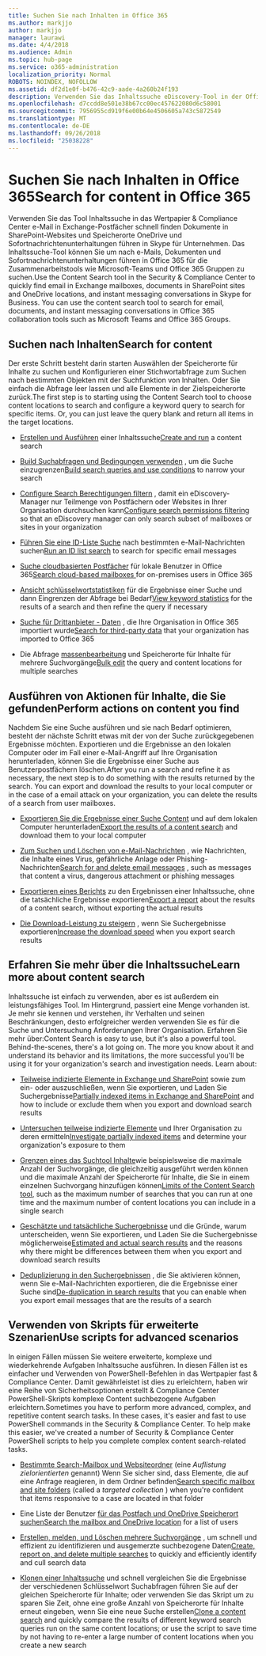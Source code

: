 ```yaml
---
title: Suchen Sie nach Inhalten in Office 365
ms.author: markjjo
author: markjjo
manager: laurawi
ms.date: 4/4/2018
ms.audience: Admin
ms.topic: hub-page
ms.service: o365-administration
localization_priority: Normal
ROBOTS: NOINDEX, NOFOLLOW
ms.assetid: df2d1e0f-b476-42c9-aade-4a260b24f193
description: Verwenden Sie das Inhaltssuche eDiscovery-Tool in der Office 365-Sicherheit &amp; Compliance Center e-Mail in Exchange-Postfächer schnell finden Dokumente in SharePoint-Websites und Speicherorte OneDrive und Sofortnachrichtenunterhaltungen führen in Skype für Unternehmen.
ms.openlocfilehash: d7ccdd8e501e38b67cc00ec457622080d6c58001
ms.sourcegitcommit: 7956955cd919f6e00b64e4506605a743c5872549
ms.translationtype: MT
ms.contentlocale: de-DE
ms.lasthandoff: 09/26/2018
ms.locfileid: "25038228"
---
```

# <a name="search-for-content-in-office-365"></a><span data-ttu-id="76a03-103">Suchen Sie nach Inhalten in Office 365</span><span class="sxs-lookup"><span data-stu-id="76a03-103">Search for content in Office 365</span></span>

<span data-ttu-id="76a03-p101">Verwenden Sie das Tool Inhaltssuche in das Wertpapier &amp; Compliance Center e-Mail in Exchange-Postfächer schnell finden Dokumente in SharePoint-Websites und Speicherorte OneDrive und Sofortnachrichtenunterhaltungen führen in Skype für Unternehmen. Das Inhaltssuche-Tool können Sie um nach e-Mails, Dokumenten und Sofortnachrichtenunterhaltungen führen in Office 365 für die Zusammenarbeitstools wie Microsoft-Teams und Office 365 Gruppen zu suchen.</span><span class="sxs-lookup"><span data-stu-id="76a03-p101">Use the Content Search tool in the Security &amp; Compliance Center to quickly find email in Exchange mailboxes, documents in SharePoint sites and OneDrive locations, and instant messaging conversations in Skype for Business. You can use the content search tool to search for email, documents, and instant messaging conversations in Office 365 collaboration tools such as Microsoft Teams and Office 365 Groups.</span></span>
  
## <a name="search-for-content"></a><span data-ttu-id="76a03-106">Suchen nach Inhalten</span><span class="sxs-lookup"><span data-stu-id="76a03-106">Search for content</span></span>

<span data-ttu-id="76a03-p102">Der erste Schritt besteht darin starten Auswählen der Speicherorte für Inhalte zu suchen und Konfigurieren einer Stichwortabfrage zum Suchen nach bestimmten Objekten mit der Suchfunktion von Inhalten. Oder Sie einfach die Abfrage leer lassen und alle Elemente in der Zielspeicherorte zurück.</span><span class="sxs-lookup"><span data-stu-id="76a03-p102">The first step is to starting using the Content Search tool to choose content locations to search and configure a keyword query to search for specific items. Or, you can just leave the query blank and return all items in the target locations.</span></span>
  
- <span data-ttu-id="76a03-109">[Erstellen und Ausführen](content-search.md) einer Inhaltssuche</span><span class="sxs-lookup"><span data-stu-id="76a03-109">[Create and run](content-search.md) a content search</span></span> 
    
- <span data-ttu-id="76a03-110">[Build Suchabfragen und Bedingungen verwenden](keyword-queries-and-search-conditions.md) , um die Suche einzugrenzen</span><span class="sxs-lookup"><span data-stu-id="76a03-110">[Build search queries and use conditions](keyword-queries-and-search-conditions.md) to narrow your search</span></span> 
    
- <span data-ttu-id="76a03-111">[Configure Search Berechtigungen filtern](permissions-filtering-for-content-search.md) , damit ein eDiscovery-Manager nur Teilmenge von Postfächern oder Websites in Ihrer Organisation durchsuchen kann</span><span class="sxs-lookup"><span data-stu-id="76a03-111">[Configure search permissions filtering](permissions-filtering-for-content-search.md) so that an eDiscovery manager can only search subset of mailboxes or sites in your organization</span></span> 
    
- <span data-ttu-id="76a03-112">[Führen Sie eine ID-Liste Suche](csv-file-for-an-id-list-content-search.md) nach bestimmten e-Mail-Nachrichten suchen</span><span class="sxs-lookup"><span data-stu-id="76a03-112">[Run an ID list search](csv-file-for-an-id-list-content-search.md) to search for specific email messages</span></span> 
    
- <span data-ttu-id="76a03-113">[Suche cloudbasierten Postfächer](search-cloud-based-mailboxes-for-on-premises-users.md) für lokale Benutzer in Office 365</span><span class="sxs-lookup"><span data-stu-id="76a03-113">[Search cloud-based mailboxes ](search-cloud-based-mailboxes-for-on-premises-users.md) for on-premises users in Office 365</span></span>

- <span data-ttu-id="76a03-114">[Ansicht schlüsselwortstatistiken](view-keyword-statistics-for-content-search.md) für die Ergebnisse einer Suche und dann Eingrenzen der Abfrage bei Bedarf</span><span class="sxs-lookup"><span data-stu-id="76a03-114">[View keyword statistics](view-keyword-statistics-for-content-search.md) for the results of a search and then refine the query if necessary</span></span> 
    
- <span data-ttu-id="76a03-115">[Suche für Drittanbieter - Daten](use-content-search-to-search-third-party-data-that-was-imported.md) , die Ihre Organisation in Office 365 importiert wurde</span><span class="sxs-lookup"><span data-stu-id="76a03-115">[Search for third-party data](use-content-search-to-search-third-party-data-that-was-imported.md) that your organization has imported to Office 365</span></span> 
    
- <span data-ttu-id="76a03-116">Die Abfrage [massenbearbeitung](bulk-edit-content-searches.md) und Speicherorte für Inhalte für mehrere Suchvorgänge</span><span class="sxs-lookup"><span data-stu-id="76a03-116">[Bulk edit](bulk-edit-content-searches.md) the query and content locations for multiple searches</span></span> 
    
## <a name="perform-actions-on-content-you-find"></a><span data-ttu-id="76a03-117">Ausführen von Aktionen für Inhalte, die Sie gefunden</span><span class="sxs-lookup"><span data-stu-id="76a03-117">Perform actions on content you find</span></span>

<span data-ttu-id="76a03-p103">Nachdem Sie eine Suche ausführen und sie nach Bedarf optimieren, besteht der nächste Schritt etwas mit der von der Suche zurückgegebenen Ergebnisse möchten. Exportieren und die Ergebnisse an den lokalen Computer oder im Fall einer e-Mail-Angriff auf Ihre Organisation herunterladen, können Sie die Ergebnisse einer Suche aus Benutzerpostfächern löschen.</span><span class="sxs-lookup"><span data-stu-id="76a03-p103">After you run a search and refine it as necessary, the next step is to do something with the results returned by the search. You can export and download the results to your local computer or in the case of a email attack on your organization, you can delete the results of a search from user mailboxes.</span></span>
  
- <span data-ttu-id="76a03-120">[Exportieren Sie die Ergebnisse einer Suche Content](export-search-results.md) und auf dem lokalen Computer herunterladen</span><span class="sxs-lookup"><span data-stu-id="76a03-120">[Export the results of a content search](export-search-results.md) and download them to your local computer</span></span> 
    
- <span data-ttu-id="76a03-121">[Zum Suchen und Löschen von e-Mail-Nachrichten](search-for-and-delete-messages-in-your-organization.md) , wie Nachrichten, die Inhalte eines Virus, gefährliche Anlage oder Phishing-Nachrichten</span><span class="sxs-lookup"><span data-stu-id="76a03-121">[Search for and delete email messages](search-for-and-delete-messages-in-your-organization.md) , such as messages that content a virus, dangerous attachment or phishing messages</span></span> 
    
- <span data-ttu-id="76a03-122">[Exportieren eines Berichts](export-a-content-search-report.md) zu den Ergebnissen einer Inhaltssuche, ohne die tatsächliche Ergebnisse exportieren</span><span class="sxs-lookup"><span data-stu-id="76a03-122">[Export a report](export-a-content-search-report.md) about the results of a content search, without exporting the actual results</span></span> 
    
- <span data-ttu-id="76a03-123">[Die Download-Leistung zu steigern](increase-download-speeds-when-exporting-ediscovery-results.md) , wenn Sie Suchergebnisse exportieren</span><span class="sxs-lookup"><span data-stu-id="76a03-123">[Increase the download speed](increase-download-speeds-when-exporting-ediscovery-results.md) when you export search results</span></span> 
    
## <a name="learn-more-about-content-search"></a><span data-ttu-id="76a03-124">Erfahren Sie mehr über die Inhaltssuche</span><span class="sxs-lookup"><span data-stu-id="76a03-124">Learn more about content search</span></span>

<span data-ttu-id="76a03-p104">Inhaltssuche ist einfach zu verwenden, aber es ist außerdem ein leistungsfähiges Tool. Im Hintergrund, passiert eine Menge vorhanden ist. Je mehr sie kennen und verstehen, ihr Verhalten und seinen Beschränkungen, desto erfolgreicher werden verwenden Sie es für die Suche und Untersuchung Anforderungen Ihrer Organisation. Erfahren Sie mehr über:</span><span class="sxs-lookup"><span data-stu-id="76a03-p104">Content Search is easy to use, but it's also a powerful tool. Behind-the-scenes, there's a lot going on. The more you know about it and understand its behavior and its limitations, the more successful you'll be using it for your organization's search and investigation needs. Learn about:</span></span>
  
- <span data-ttu-id="76a03-129">[Teilweise indizierte Elemente in Exchange und SharePoint](partially-indexed-items-in-content-search.md) sowie zum ein- oder auszuschließen, wenn Sie exportieren, und Laden Sie Suchergebnisse</span><span class="sxs-lookup"><span data-stu-id="76a03-129">[Partially indexed items in Exchange and SharePoint](partially-indexed-items-in-content-search.md) and how to include or exclude them when you export and download search results</span></span> 
    
- <span data-ttu-id="76a03-130">[Untersuchen teilweise indizierte Elemente](investigating-partially-indexed-items-in-ediscovery.md) und Ihrer Organisation zu deren ermitteln</span><span class="sxs-lookup"><span data-stu-id="76a03-130">[Investigate partially indexed items](investigating-partially-indexed-items-in-ediscovery.md) and determine your organization's exposure to them</span></span> 
    
- <span data-ttu-id="76a03-131">[Grenzen eines das Suchtool Inhalte](limits-for-content-search.md)wie beispielsweise die maximale Anzahl der Suchvorgänge, die gleichzeitig ausgeführt werden können und die maximale Anzahl der Speicherorte für Inhalte, die Sie in einem einzelnen Suchvorgang hinzufügen können</span><span class="sxs-lookup"><span data-stu-id="76a03-131">[Limits of the Content Search tool](limits-for-content-search.md), such as the maximum number of searches that you can run at one time and the maximum number of content locations you can include in a single search</span></span> 
    
- <span data-ttu-id="76a03-132">[Geschätzte und tatsächliche Suchergebnisse](differences-between-estimated-and-actual-ediscovery-search-results.md) und die Gründe, warum unterscheiden, wenn Sie exportieren, und Laden Sie die Suchergebnisse möglicherweise</span><span class="sxs-lookup"><span data-stu-id="76a03-132">[Estimated and actual search results](differences-between-estimated-and-actual-ediscovery-search-results.md) and the reasons why there might be differences between them when you export and download search results</span></span> 
    
- <span data-ttu-id="76a03-133">[Deduplizierung in den Suchergebnissen](de-duplication-in-ediscovery-search-results.md) , die Sie aktivieren können, wenn Sie e-Mail-Nachrichten exportieren, die die Ergebnisse einer Suche sind</span><span class="sxs-lookup"><span data-stu-id="76a03-133">[De-duplication in search results](de-duplication-in-ediscovery-search-results.md) that you can enable when you export email messages that are the results of a search</span></span> 
    
## <a name="use-scripts-for-advanced-scenarios"></a><span data-ttu-id="76a03-134">Verwenden von Skripts für erweiterte Szenarien</span><span class="sxs-lookup"><span data-stu-id="76a03-134">Use scripts for advanced scenarios</span></span>

<span data-ttu-id="76a03-p105">In einigen Fällen müssen Sie weitere erweiterte, komplexe und wiederkehrende Aufgaben Inhaltssuche ausführen. In diesen Fällen ist es einfacher und Verwenden von PowerShell-Befehlen in das Wertpapier fast &amp; Compliance Center. Damit gewährleistet ist dies zu erleichtern, haben wir eine Reihe von Sicherheitsoptionen erstellt &amp; Compliance Center PowerShell-Skripts komplexe Content suchbezogene Aufgaben erleichtern.</span><span class="sxs-lookup"><span data-stu-id="76a03-p105">Sometimes you have to perform more advanced, complex, and repetitive content search tasks. In these cases, it's easier and fast to use PowerShell commands in the Security &amp; Compliance Center. To help make this easier, we've created a number of Security &amp; Compliance Center PowerShell scripts to help you complete complex content search-related tasks.</span></span>
  
- <span data-ttu-id="76a03-138">[Bestimmte Search-Mailbox und Websiteordner](use-content-search-for-targeted-collections.md) (eine *Auflistung zielorientierten* genannt) Wenn Sie sicher sind, dass Elemente, die auf eine Anfrage reagieren, in dem Ordner befinden</span><span class="sxs-lookup"><span data-stu-id="76a03-138">[Search specific mailbox and site folders](use-content-search-for-targeted-collections.md) (called a  *targeted collection*  ) when you're confident that items responsive to a case are located in that folder</span></span> 
    
- <span data-ttu-id="76a03-139">Eine Liste der Benutzer [für das Postfach und OneDrive Speicherort suchen](search-the-mailbox-and-onedrive-for-business-for-a-list-of-users.md)</span><span class="sxs-lookup"><span data-stu-id="76a03-139">[Search the mailbox and OneDrive location](search-the-mailbox-and-onedrive-for-business-for-a-list-of-users.md) for a list of users</span></span> 
    
- <span data-ttu-id="76a03-140">[Erstellen, melden, und Löschen mehrere Suchvorgänge](create-report-on-and-delete-multiple-content-searches.md) , um schnell und effizient zu identifizieren und ausgemerzte suchbezogene Daten</span><span class="sxs-lookup"><span data-stu-id="76a03-140">[Create, report on, and delete multiple searches](create-report-on-and-delete-multiple-content-searches.md) to quickly and efficiently identify and cull search data</span></span> 
    
- <span data-ttu-id="76a03-141">[Klonen einer Inhaltssuche](clone-a-content-search.md) und schnell vergleichen Sie die Ergebnisse der verschiedenen Schlüsselwort Suchabfragen führen Sie auf der gleichen Speicherorte für Inhalte; oder verwenden Sie das Skript um zu sparen Sie Zeit, ohne eine große Anzahl von Speicherorte für Inhalte erneut eingeben, wenn Sie eine neue Suche erstellen</span><span class="sxs-lookup"><span data-stu-id="76a03-141">[Clone a content search](clone-a-content-search.md) and quickly compare the results of different keyword search queries run on the same content locations; or use the script to save time by not having to re-enter a large number of content locations when you create a new search</span></span> 
    

